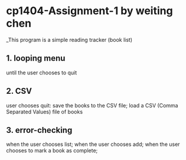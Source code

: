 # cp1404-Assignment-1 by weiting chen
_This program is a simple reading tracker (book list)
## 1. looping menu
until the user chooses to quit
## 2. CSV
user chooses quit: save the books to the CSV file; load a CSV (Comma Separated Values) file of books
## 3. error-checking 
when the user chooses list; when the user chooses add; when the user chooses to mark a book as complete;
